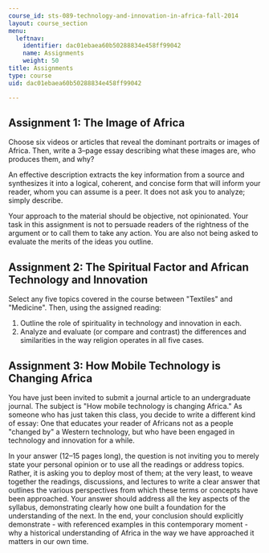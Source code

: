 ```yaml
---
course_id: sts-089-technology-and-innovation-in-africa-fall-2014
layout: course_section
menu:
  leftnav:
    identifier: dac01ebaea60b50288834e458ff99042
    name: Assignments
    weight: 50
title: Assignments
type: course
uid: dac01ebaea60b50288834e458ff99042

---
```


Assignment 1: The Image of Africa
---------------------------------

Choose six videos or articles that reveal the dominant portraits or images of Africa. Then, write a 3–page essay describing what these images are, who produces them, and why?

An effective description extracts the key information from a source and synthesizes it into a logical, coherent, and concise form that will inform your reader, whom you can assume is a peer. It does not ask you to analyze; simply describe.

Your approach to the material should be objective, not opinionated. Your task in this assignment is not to persuade readers of the rightness of the argument or to call them to take any action. You are also not being asked to evaluate the merits of the ideas you outline.

Assignment 2: The Spiritual Factor and African Technology and Innovation
------------------------------------------------------------------------

Select any five topics covered in the course between "Textiles" and "Medicine". Then, using the assigned reading:

1.  Outline the role of spirituality in technology and innovation in each.
2.  Analyze and evaluate (or compare and contrast) the differences and similarities in the way religion operates in all five cases.

Assignment 3: How Mobile Technology is Changing Africa
------------------------------------------------------

You have just been invited to submit a journal article to an undergraduate journal. The subject is "How mobile technology is changing Africa." As someone who has just taken this class, you decide to write a different kind of essay: One that educates your reader of Africans not as a people "changed by" a Western technology, but who have been engaged in technology and innovation for a while.

In your answer (12–15 pages long), the question is not inviting you to merely state your personal opinion or to use all the readings or address topics. Rather, it is asking you to deploy most of them; at the very least, to weave together the readings, discussions, and lectures to write a clear answer that outlines the various perspectives from which these terms or concepts have been approached. Your answer should address all the key aspects of the syllabus, demonstrating clearly how one built a foundation for the understanding of the next. In the end, your conclusion should explicitly demonstrate - with referenced examples in this contemporary moment - why a historical understanding of Africa in the way we have approached it matters in our own time.